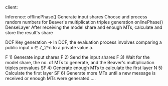 client:

Inference:
	offlinePhase()
		Generate input shares
		Choose and process random numbers for Beaver's multiplication triples generation
	onlinePhase()
		DenseLayer
			After receiving the model share and enough MTs, calculate and store the result's share

DCF Key generation -> 
In DCF, the evaluation process involves
comparing a public input x ∈  Z_2^n to a private value a.

 F 1) Generate input shares
 F 2) Send the input shares
 F 3) Wait for the model share, the no. of MTs to generate, and the Beaver's multiplication triples prevalues 
SF 4) Generate enough MTs to calculate the first layer
 N 5) Calculate the first layer
SF 6) Generate more MTs until a new message is received or enough MTs were generated
....
